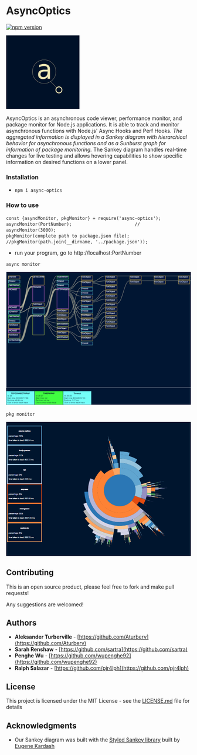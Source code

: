 # AsyncOptics
[![npm version](https://badge.fury.io/js/async-optics.svg)](https://badge.fury.io/js/async-optics)


<img src="readme/logo.png" width="200"/>

AsyncOptics is an asynchronous code viewer, performance monitor, and package monitor for Node.js applications. It is able to track and monitor asynchronous functions with Node.js' Async Hooks and Perf Hooks. *The aggregated information is displayed in a Sankey diagram with hierarchical behavior for asynchronous functions and as a Sunburst graph for information of package monitoring.* The Sankey diagram handles real-time changes for live testing and allows hovering capabilities to show specific information on desired functions on a lower panel.  

### Installation

- `npm i async-optics`

### How to use

```
const {asyncMonitor, pkgMonitor} = require('async-optics');
asyncMonitor(PortNumber);                        // asyncMonitor(3000);
pkgMonitor(complete path to package.json file);  //pkgMonitor(path.join(__dirname, '../package.json'));
```
- run your program, go to http://localhost:PortNumber

```
async monitor
```
<img src="readme/asyncMonitor.png" width="1000"/>

```
pkg monitor
```
<img src="readme/pkgMonitor.png" width="800"/>


## Contributing

This is an open source product, please feel free to fork and make pull requests!

Any suggestions are welcomed!

## Authors

* **Aleksander Turberville** - [https://github.com/Aturberv](https://github.com/Aturberv)
* **Sarah Renshaw** - [https://github.com/sartra](https://github.com/sartra)
* **Penghe Wu** - [https://github.com/wupenghe92](https://github.com/wupenghe92)
* **Ralph Salazar** - [https://github.com/pjr4lph](https://github.com/pjr4lph)

## License

This project is licensed under the MIT License - see the [LICENSE.md](LICENSE.md) file for details

## Acknowledgments
* Our Sankey diagram was built with the [Styled Sankey library](https://github.com/northam/styled_sankey/) built by [Eugene Kardash](https://github.com/northam)
